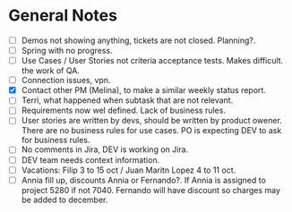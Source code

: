 # General Notes

- [ ] Demos not showing anything, tickets are not closed. Planning?.
- [ ] Spring with no progress.
- [ ] Use Cases / User Stories not criteria acceptance tests. Makes difficult. the work of QA.
- [ ] Connection issues, vpn.
- [x] Contact other PM (Melina), to make a similar weekly status report.
- [ ] Terri, what happened when subtask that are not relevant.
- [ ] Requirements now wel defined. Lack of business rules.
- [ ] User stories are written by devs, should be written by product owener. There are no business rules for use cases. PO is expecting DEV to ask for business rules.
- [ ] No comments in Jira, DEV is working on Jira.
- [ ] DEV team needs context information.
- [ ] Vacations: Filip 3 to 15 oct / Juan Maritn Lopez 4 to 11 oct.
- [ ] Annia fill up, discounts Annia or Fernando?. If Annia is assigned to project 5280 if not 7040. Fernando will have discount so charges may be added to december.